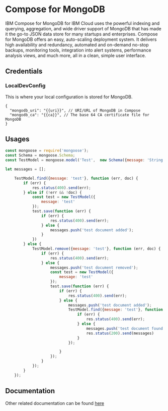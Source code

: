 # Compose for MongoDB
 
 
IBM Compose for MongoDB for IBM Cloud uses the powerful indexing and querying, aggregation, and wide driver support of MongoDB that has made it the go-to JSON data store for many startups and enterprises. Compose for MongoDB offers an easy, auto-scaling deployment system. It delivers high availability and redundancy, automated and on-demand no-stop backups, monitoring tools, integration into alert systems, performance analysis views, and much more, all in a clean, simple user interface.
##  Credentials

###  LocalDevConfig

This is where your local configuration is stored for MongoDB.
```
{
  "mongodb_uri": "{{uri}}", // URI/URL of MongoDB in Compose
  "mongodb_ca": "{{ca}}", // The base 64 CA certificate file for MongoDB 
}
```

## Usages

```js
const mongoose = require('mongoose');
const Schema = mongoose.Schema;
const TestModel = mongoose.model('Test',  new Schema({message: 'String'}));

let messages = [];

	TestModel.find({message: 'test'}, function (err, doc) {
		if (err) {
			res.status(400).send(err);
		} else if (!err && !doc) {
			const test = new TestModel({
				message: 'test'
			});
			test.save(function (err) {
				if (err) {
					res.status(400).send(err);
				} else {
					messages.push('test document added');
				}
			})
		} else {
			TestModel.remove({message: 'test'}, function (err, doc) {
				if (err) {
					res.status(400).send(err);
				} else {
					messages.push('test document removed');
					const test = new TestModel({
						message: 'test'
					});
					test.save(function (err) {
						if (err) {
							res.status(400).send(err);
						} else {
							messages.push('test document added');
							TestModel.find({message: 'test'}, function (err, doc) {
								if (err) {
									res.status(400).send(err);
								} else {
									messages.push('test document found');
									res.status(200).send(messages)
								}
							});

						}
					});
				}
			});
		}
	});
```

## Documentation

Other related documentation can be found [here](https://www.npmjs.com/package/mongoose)
